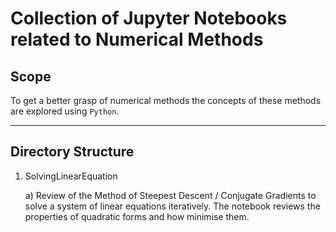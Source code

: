 # Collection of Jupyter Notebooks related to Numerical Methods

## Scope

To get a better grasp of numerical methods the concepts of these methods are explored using `Python`.

---

## Directory Structure

1) SolvingLinearEquation

    a) Review of the Method of Steepest Descent / Conjugate Gradients to solve a system of linear equations iteratively. The notebook reviews the properties of quadratic forms and how minimise them.